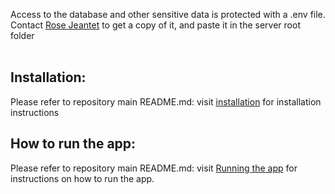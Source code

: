 Access to the database and other sensitive data is protected with a .env file.<br> Contact [Rose Jeantet](https://github.com/rjeantet) to get a copy of it, and paste it in the server root folder
<br>
<br>

## Installation:

Please refer to repository main README.md: visit [installation](https://github.com/TechLabs-Berlin/ss23-talk-a-palooza/blob/documentation/README.md#installation) for installation instructions
<br>

## How to run the app:

Please refer to repository main README.md: visit [Running the app](https://github.com/TechLabs-Berlin/ss23-talk-a-palooza/blob/documentation/README.md#running-the-app) for instructions on how to run the app.
